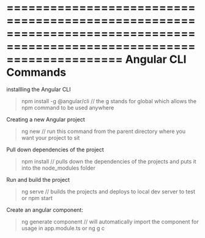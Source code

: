 ========================================================================================================================
Angular CLI Commands
========================================================================================================================

installling the Angular CLI
> npm install -g @angular/cli     // the g stands for global which allows the npm command to be used anywhere

Creating a new Angular project
> ng new <name of project>          // run this command from the parent directory where you want your project to sit

Pull down dependencies of the project
> npm install                       // pulls down the dependencies of the projects and puts it into the node_modules folder

Run and build the project
> ng serve                          // builds the projects and deploys to local dev server to test
or 
> npm start

Create an angular component:
> ng generate component <component-name> // will automatically import the component for usage in app.module.ts
or
> ng g c <component-name>


